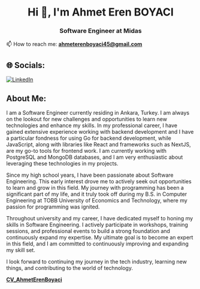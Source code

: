 <h1 align="center">Hi 👋, I'm Ahmet Eren BOYACI</h1>
<h3 align="center">Software Engineer at Midas</h3>

📫 How to reach me: **ahmeterenboyaci45@gmail.com**

## 🌐 Socials:
[![LinkedIn](https://img.shields.io/badge/LinkedIn-%230077B5.svg?logo=linkedin&logoColor=white)](https://linkedin.com/in/ahmet-eren-boyaci-99a943192)

## About Me:

I am a Software Engineer currently residing in Ankara, Turkey. I am always on the lookout for new challenges and opportunities to learn new technologies and enhance my skills. In my professional career, I have gained extensive experience working with backend development and I have a particular fondness for using Go for backend development, while JavaScript, along with libraries like React and frameworks such as NextJS, are my go-to tools for frontend work. I am currently working with PostgreSQL and MongoDB databases, and I am very enthusiastic about leveraging these technologies in my projects.

Since my high school years, I have been passionate about Software Engineering. This early interest drove me to actively seek out opportunities to learn and grow in this field. My journey with programming has been a significant part of my life, and it truly took off during my B.S. in Computer Engineering at TOBB University of Economics and Technology, where my passion for programming was ignited.

Throughout university and my career, I have dedicated myself to honing my skills in Software Engineering. I actively participate in workshops, training sessions, and professional events to build a strong foundation and continuously expand my expertise. My ultimate goal is to become an expert in this field, and I am committed to continuously improving and expanding my skill set.

I look forward to continuing my journey in the tech industry, learning new things, and contributing to the world of technology.

**[CV_AhmetErenBoyaci](./CV_AhmetErenBoyaci.pdf)**
